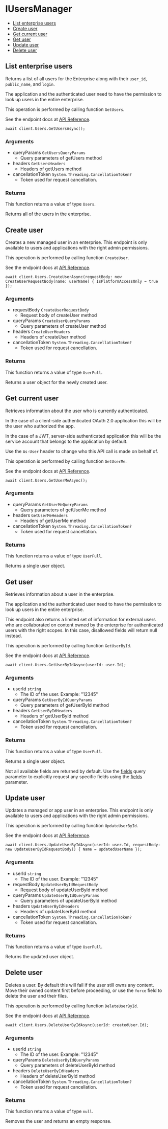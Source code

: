 # IUsersManager


- [List enterprise users](#list-enterprise-users)
- [Create user](#create-user)
- [Get current user](#get-current-user)
- [Get user](#get-user)
- [Update user](#update-user)
- [Delete user](#delete-user)

## List enterprise users

Returns a list of all users for the Enterprise along with their `user_id`,
`public_name`, and `login`.

The application and the authenticated user need to
have the permission to look up users in the entire
enterprise.

This operation is performed by calling function `GetUsers`.

See the endpoint docs at
[API Reference](https://developer.box.com/reference/get-users/).

<!-- sample get_users -->
```
await client.Users.GetUsersAsync();
```

### Arguments

- queryParams `GetUsersQueryParams`
  - Query parameters of getUsers method
- headers `GetUsersHeaders`
  - Headers of getUsers method
- cancellationToken `System.Threading.CancellationToken?`
  - Token used for request cancellation.


### Returns

This function returns a value of type `Users`.

Returns all of the users in the enterprise.


## Create user

Creates a new managed user in an enterprise. This endpoint
is only available to users and applications with the right
admin permissions.

This operation is performed by calling function `CreateUser`.

See the endpoint docs at
[API Reference](https://developer.box.com/reference/post-users/).

<!-- sample post_users -->
```
await client.Users.CreateUserAsync(requestBody: new CreateUserRequestBody(name: userName) { IsPlatformAccessOnly = true });
```

### Arguments

- requestBody `CreateUserRequestBody`
  - Request body of createUser method
- queryParams `CreateUserQueryParams`
  - Query parameters of createUser method
- headers `CreateUserHeaders`
  - Headers of createUser method
- cancellationToken `System.Threading.CancellationToken?`
  - Token used for request cancellation.


### Returns

This function returns a value of type `UserFull`.

Returns a user object for the newly created user.


## Get current user

Retrieves information about the user who is currently authenticated.

In the case of a client-side authenticated OAuth 2.0 application
this will be the user who authorized the app.

In the case of a JWT, server-side authenticated application
this will be the service account that belongs to the application
by default.

Use the `As-User` header to change who this API call is made on behalf of.

This operation is performed by calling function `GetUserMe`.

See the endpoint docs at
[API Reference](https://developer.box.com/reference/get-users-me/).

<!-- sample get_users_me -->
```
await client.Users.GetUserMeAsync();
```

### Arguments

- queryParams `GetUserMeQueryParams`
  - Query parameters of getUserMe method
- headers `GetUserMeHeaders`
  - Headers of getUserMe method
- cancellationToken `System.Threading.CancellationToken?`
  - Token used for request cancellation.


### Returns

This function returns a value of type `UserFull`.

Returns a single user object.


## Get user

Retrieves information about a user in the enterprise.

The application and the authenticated user need to
have the permission to look up users in the entire
enterprise.

This endpoint also returns a limited set of information
for external users who are collaborated on content
owned by the enterprise for authenticated users with the
right scopes. In this case, disallowed fields will return
null instead.

This operation is performed by calling function `GetUserById`.

See the endpoint docs at
[API Reference](https://developer.box.com/reference/get-users-id/).

<!-- sample get_users_id -->
```
await client.Users.GetUserByIdAsync(userId: user.Id);
```

### Arguments

- userId `string`
  - The ID of the user. Example: "12345"
- queryParams `GetUserByIdQueryParams`
  - Query parameters of getUserById method
- headers `GetUserByIdHeaders`
  - Headers of getUserById method
- cancellationToken `System.Threading.CancellationToken?`
  - Token used for request cancellation.


### Returns

This function returns a value of type `UserFull`.

Returns a single user object.

Not all available fields are returned by default. Use the
[fields](#param-fields) query parameter to explicitly request
any specific fields using the [fields](#get-users-id--request--fields)
parameter.


## Update user

Updates a managed or app user in an enterprise. This endpoint
is only available to users and applications with the right
admin permissions.

This operation is performed by calling function `UpdateUserById`.

See the endpoint docs at
[API Reference](https://developer.box.com/reference/put-users-id/).

<!-- sample put_users_id -->
```
await client.Users.UpdateUserByIdAsync(userId: user.Id, requestBody: new UpdateUserByIdRequestBody() { Name = updatedUserName });
```

### Arguments

- userId `string`
  - The ID of the user. Example: "12345"
- requestBody `UpdateUserByIdRequestBody`
  - Request body of updateUserById method
- queryParams `UpdateUserByIdQueryParams`
  - Query parameters of updateUserById method
- headers `UpdateUserByIdHeaders`
  - Headers of updateUserById method
- cancellationToken `System.Threading.CancellationToken?`
  - Token used for request cancellation.


### Returns

This function returns a value of type `UserFull`.

Returns the updated user object.


## Delete user

Deletes a user. By default this will fail if the user
still owns any content. Move their owned content first
before proceeding, or use the `force` field to delete
the user and their files.

This operation is performed by calling function `DeleteUserById`.

See the endpoint docs at
[API Reference](https://developer.box.com/reference/delete-users-id/).

<!-- sample delete_users_id -->
```
await client.Users.DeleteUserByIdAsync(userId: createdUser.Id);
```

### Arguments

- userId `string`
  - The ID of the user. Example: "12345"
- queryParams `DeleteUserByIdQueryParams`
  - Query parameters of deleteUserById method
- headers `DeleteUserByIdHeaders`
  - Headers of deleteUserById method
- cancellationToken `System.Threading.CancellationToken?`
  - Token used for request cancellation.


### Returns

This function returns a value of type `null`.

Removes the user and returns an empty response.


